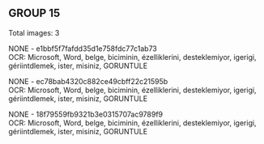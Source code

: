## GROUP 15
Total images: 3  

NONE - e1bbf5f7fafdd35d1e758fdc77c1ab73  
OCR: Microsoft, Word, belge, biciminin, ézelliklerini, desteklemiyor, igerigi, gériintdlemek, ister, misiniz, GORUNTULE  

NONE - ec78bab4320c882ce49cbff22c21595b  
OCR: Microsoft, Word, belge, biciminin, ézelliklerini, desteklemiyor, igerigi, gériintdlemek, ister, misiniz, GORUNTULE  

NONE - 18f79559fb9321b3e0315707ac9789f9  
OCR: Microsoft, Word, belge, biciminin, ézelliklerini, desteklemiyor, igerigi, gériintdlemek, ister, misiniz, GORUNTULE  

